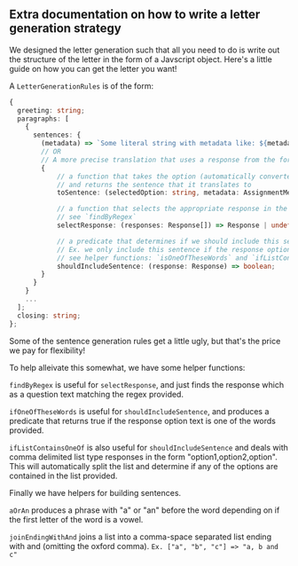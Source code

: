 ## Extra documentation on how to write a letter generation strategy

We designed the letter generation such that all you need to do is write out the structure of the letter in the form of a Javscript object. Here's a little guide on how you can get the letter you want!

A `LetterGenerationRules` is of the form:

```ts
{
  greeting: string;
  paragraphs: [
    {
      sentences: {
        (metadata) => `Some literal string with metadata like: ${metadata.reviewer.email} sprinkled in!`,
        // OR
        // A more precise translation that uses a response from the form (this is far more common)
        {
            // a function that takes the option (automatically converted to lowercase),
            // and returns the sentence that it translates to
            toSentence: (selectedOption: string, metadata: AssignmentMetaData) => string

            // a function that selects the appropriate response in the form that corresponds with this sentence
            // see `findByRegex`
            selectResponse: (responses: Response[]) => Response | undefined;

            // a predicate that determines if we should include this sentence
            // Ex. we only include this sentence if the response option text was "Always" or "Almost Always"
            // see helper functions: `isOneOfTheseWords` and `ifListContainsAtLeastOneOf`
            shouldIncludeSentence: (response: Response) => boolean;
        }
      }
    }
    ...
  ];
  closing: string;
};
```

Some of the sentence generation rules get a little ugly, but that's the price we pay for flexibility!

To help alleivate this somewhat, we have some helper functions:

`findByRegex` is useful for `selectResponse`, and just finds the response which as a question text matching the regex provided.

`ifOneOfTheseWords` is useful for `shouldIncludeSentence`, and produces a predicate that returns true if the response option text is one of the words provided.

`ifListContainsOneOf` is also useful for `shouldIncludeSentence` and deals with comma delimited list type responses in the form "option1,option2,option". This will automatically split the list and determine if any of the options are contained in the list provided.

Finally we have helpers for building sentences.

`aOrAn` produces a phrase with "a" or "an" before the word depending on if the first letter of the word is a vowel.

`joinEndingWithAnd` joins a list into a comma-space separated list ending with and (omitting the oxford comma).
`Ex. ["a", "b", "c"] => "a, b and c"`
